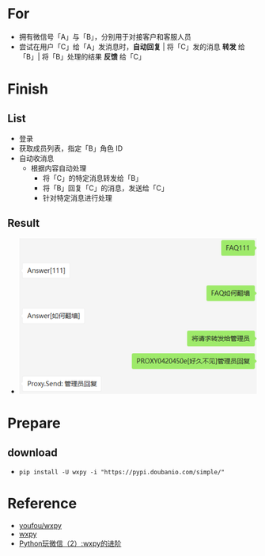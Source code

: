 
# For
- 拥有微信号「A」与「B」，分别用于对接客户和客服人员
- 尝试在用户「C」给「A」发消息时，**自动回复** | 将「C」发的消息 **转发** 给「B」| 将「B」处理的结果 **反馈** 给「C」

# Finish
## List
- 登录
- 获取成员列表，指定「B」角色 ID
- 自动收消息
    - 根据内容自动处理
        - 将「C」的特定消息转发给「B」
        - 将「B」回复「C」的消息，发送给「C」
        - 针对特定消息进行处理
## Result
- ![](images/chat.png)


# Prepare
## download
- `pip install -U wxpy -i "https://pypi.doubanio.com/simple/"`


# Reference
- [youfou/wxpy](https://github.com/youfou/wxpy)
- [wxpy](http://wxpy.readthedocs.io/zh/latest/bot.html)
- [Python玩微信（2）:wxpy的进阶](https://www.jianshu.com/p/ef75e97146c2)